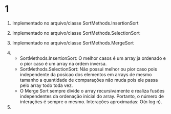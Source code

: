 # 1

1. Implementado no arquivo/classe SortMethods.InsertionSort
2. Implementado no arquivo/classe SortMethods.SelectionSort
3. Implementado no arquivo/classe SortMethods.MergeSort
4.
    - SortMethods.InsertionSort: O melhor casos é um array ja ordenado e o pior caso é um array na ordem inversa.
    - SortMethods.SelectionSort: Não possui melhor ou pior caso pois independente da posicao dos elementos em arrays de
      mesmo
      tamanho a quantidade de comparações não muda pois ele passa pelo array todo toda vez.
    - O Merge Sort sempre divide o array recursivamente e realiza fusões independentes da ordenação inicial do array.
      Portanto, o número de interações é sempre o mesmo. Interações aproximadas: O(n log n).

5. 